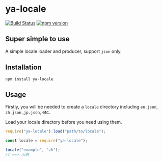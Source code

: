 # ya-locale

[![Build Status](https://travis-ci.org/derekchuank/ya-locale.svg?branch=master)](https://travis-ci.org/derekchuank/ya-locale)
[![npm version](https://badge.fury.io/js/ya-locale.svg)](http://badge.fury.io/js/ya-locale)

## Super simple to use

A simple locale loader and producer, support `json` only.

## Installation

```
npm install ya-locale
```

## Usage

Firstly, you will be needed to create a `locale` directory including `en.json`, `zh.json` ,`jp.json`, etc.

Load your locale directory before you need using them.

```js
require("ya-locale").load("path/to/locale");

const locale = require("ya-locale");

locale("example", "zh");
// ==> 示例
```
